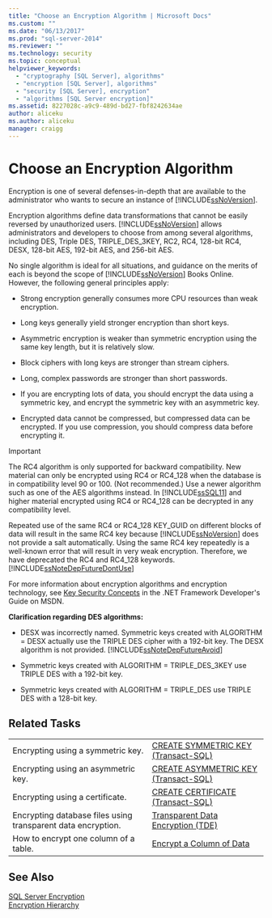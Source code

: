 ```yaml
---
title: "Choose an Encryption Algorithm | Microsoft Docs"
ms.custom: ""
ms.date: "06/13/2017"
ms.prod: "sql-server-2014"
ms.reviewer: ""
ms.technology: security
ms.topic: conceptual
helpviewer_keywords: 
  - "cryptography [SQL Server], algorithms"
  - "encryption [SQL Server], algorithms"
  - "security [SQL Server], encryption"
  - "algorithms [SQL Server encryption]"
ms.assetid: 8227028c-a9c9-489d-bd27-fbf8242634ae
author: aliceku
ms.author: aliceku
manager: craigg
---
```

# Choose an Encryption Algorithm
  Encryption is one of several defenses-in-depth that are available to the administrator who wants to secure an instance of [!INCLUDE[ssNoVersion](../../../includes/ssnoversion-md.md)].  
  
 Encryption algorithms define data transformations that cannot be easily reversed by unauthorized users. [!INCLUDE[ssNoVersion](../../../includes/ssnoversion-md.md)] allows administrators and developers to choose from among several algorithms, including DES, Triple DES, TRIPLE_DES_3KEY, RC2, RC4, 128-bit RC4, DESX, 128-bit AES, 192-bit AES, and 256-bit AES.  
  
 No single algorithm is ideal for all situations, and guidance on the merits of each is beyond the scope of [!INCLUDE[ssNoVersion](../../../includes/ssnoversion-md.md)] Books Online. However, the following general principles apply:  
  
-   Strong encryption generally consumes more CPU resources than weak encryption.  
  
-   Long keys generally yield stronger encryption than short keys.  
  
-   Asymmetric encryption is weaker than symmetric encryption using the same key length, but it is relatively slow.  
  
-   Block ciphers with long keys are stronger than stream ciphers.  
  
-   Long, complex passwords are stronger than short passwords.  
  
-   If you are encrypting lots of data, you should encrypt the data using a symmetric key, and encrypt the symmetric key with an asymmetric key.  
  
-   Encrypted data cannot be compressed, but compressed data can be encrypted. If you use compression, you should compress data before encrypting it.  
  
> [!IMPORTANT]  
>  The RC4 algorithm is only supported for backward compatibility. New material can only be encrypted using RC4 or RC4_128 when the database is in compatibility level 90 or 100. (Not recommended.) Use a newer algorithm such as one of the AES algorithms instead. In [!INCLUDE[ssSQL11](../../../includes/sssql11-md.md)] and higher material encrypted using RC4 or RC4_128 can be decrypted in any compatibility level.  
>   
>  Repeated use of the same RC4 or RC4_128 KEY_GUID on different blocks of data will result in the same RC4 key because [!INCLUDE[ssNoVersion](../../../includes/ssnoversion-md.md)] does not provide a salt automatically. Using the same RC4 key repeatedly is a well-known error that will result in very weak encryption. Therefore, we have deprecated the RC4 and RC4_128 keywords. [!INCLUDE[ssNoteDepFutureDontUse](../../../includes/ssnotedepfuturedontuse-md.md)]  
  
 For more information about encryption algorithms and encryption technology, see [Key Security Concepts](https://go.microsoft.com/fwlink/?LinkId=62082) in the .NET Framework Developer's Guide on MSDN.  
  
 **Clarification regarding DES algorithms:**  
  
-   DESX was incorrectly named. Symmetric keys created with ALGORITHM = DESX actually use the TRIPLE DES cipher with a 192-bit key. The DESX algorithm is not provided. [!INCLUDE[ssNoteDepFutureAvoid](../../../includes/ssnotedepfutureavoid-md.md)]  
  
-   Symmetric keys created with ALGORITHM = TRIPLE_DES_3KEY use TRIPLE DES with a 192-bit key.  
  
-   Symmetric keys created with ALGORITHM = TRIPLE_DES use TRIPLE DES with a 128-bit key.  
  
## Related Tasks  
  
|||  
|-|-|  
|Encrypting using a symmetric key.|[CREATE SYMMETRIC KEY &#40;Transact-SQL&#41;](/sql/t-sql/statements/create-symmetric-key-transact-sql)|  
|Encrypting using an asymmetric key.|[CREATE ASYMMETRIC KEY &#40;Transact-SQL&#41;](/sql/t-sql/statements/create-asymmetric-key-transact-sql)|  
|Encrypting using a certificate.|[CREATE CERTIFICATE &#40;Transact-SQL&#41;](/sql/t-sql/statements/create-certificate-transact-sql)|  
|Encrypting database files using transparent data encryption.|[Transparent Data Encryption &#40;TDE&#41;](transparent-data-encryption.md)|  
|How to encrypt one column of a table.|[Encrypt a Column of Data](encrypt-a-column-of-data.md)|  
  
## See Also  
 [SQL Server Encryption](sql-server-encryption.md)   
 [Encryption Hierarchy](encryption-hierarchy.md)  
  
  
